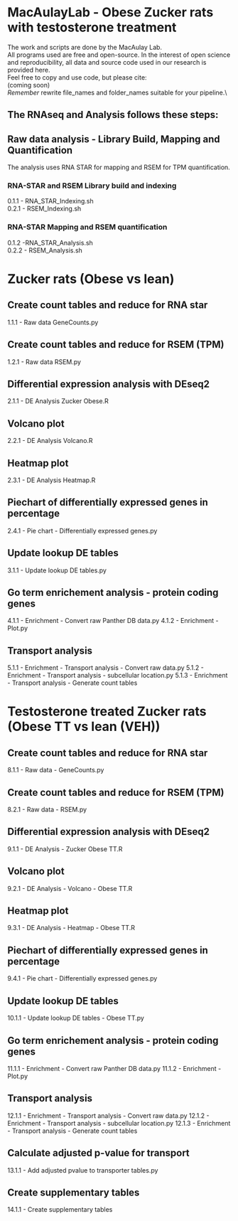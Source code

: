# MacAulayLab - Obese Zucker rats with testosterone treatment #
The work and scripts are done by the MacAulay Lab.\
All programs used are free and open-source.
In the interest of open science and reproducibility, all data and source code used in our research is provided here.\
Feel free to copy and use code, but please cite:\
(coming soon) \
*Remember* rewrite file_names and folder_names suitable for your pipeline.\

## The RNAseq and Analysis follows these steps:
## Raw data analysis - Library Build, Mapping and Quantification ##
The analysis uses RNA STAR for mapping and RSEM for TPM quantification.
### RNA-STAR and RSEM Library build and indexing ###

0.1.1 - RNA_STAR_Indexing.sh \
0.2.1 - RSEM_Indexing.sh

### RNA-STAR Mapping and RSEM quantification ###

0.1.2 -RNA_STAR_Analysis.sh \
0.2.2 - RSEM_Analysis.sh

# Zucker rats (Obese vs lean) #
## Create count tables and reduce for RNA star ##

1.1.1 - Raw data GeneCounts.py

## Create count tables and reduce for RSEM (TPM) ##

1.2.1 - Raw data RSEM.py

## Differential expression analysis with DEseq2 ##

2.1.1 - DE Analysis Zucker Obese.R

## Volcano plot ##

2.2.1 - DE Analysis Volcano.R

## Heatmap plot ##

2.3.1 - DE Analysis Heatmap.R

## Piechart of differentially expressed genes in percentage ##

2.4.1 - Pie chart - Differentially expressed genes.py

## Update lookup DE tables ##

3.1.1 - Update lookup DE tables.py

## Go term enrichement analysis - protein coding genes ##

4.1.1 - Enrichment - Convert raw Panther DB data.py
4.1.2 - Enrichment - Plot.py

## Transport analysis ##

5.1.1 - Enrichment - Transport analysis - Convert raw data.py 
5.1.2 - Enrichment - Transport analysis - subcellular location.py
5.1.3 - Enrichment - Transport analysis - Generate count tables

# Testosterone treated Zucker rats (Obese TT vs lean (VEH)) #

## Create count tables and reduce for RNA star ##

8.1.1 - Raw data - GeneCounts.py

## Create count tables and reduce for RSEM (TPM) ##

8.2.1 - Raw data - RSEM.py

## Differential expression analysis with DEseq2 ##

9.1.1 - DE Analysis - Zucker Obese TT.R

## Volcano plot ##

9.2.1 - DE Analysis - Volcano - Obese TT.R

## Heatmap plot ##

9.3.1 - DE Analysis - Heatmap - Obese TT.R

## Piechart of differentially expressed genes in percentage ##

9.4.1 - Pie chart - Differentially expressed genes.py

## Update lookup DE tables ##

10.1.1 - Update lookup DE tables - Obese TT.py

## Go term enrichement analysis - protein coding genes ##

11.1.1 - Enrichment - Convert raw Panther DB data.py
11.1.2 - Enrichment - Plot.py

## Transport analysis ##

12.1.1 - Enrichment - Transport analysis - Convert raw data.py 
12.1.2 - Enrichment - Transport analysis - subcellular location.py
12.1.3 - Enrichment - Transport analysis - Generate count tables

## Calculate adjusted p-value for transport ##

13.1.1 - Add adjusted pvalue to transporter tables.py

## Create supplementary tables ##

14.1.1 - Create supplementary tables
